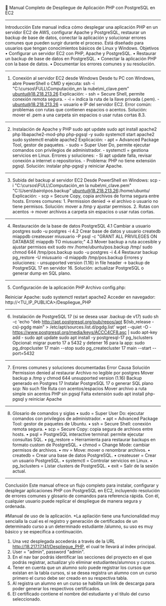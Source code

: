 📝 Manual Completo de Despliegue de Aplicación PHP con PostgreSQL en EC2
________________________________________
Introducción
Este manual indica cómo desplegar una aplicación PHP en un servidor EC2 de AWS, configurar Apache y PostgreSQL, restaurar un backup de base de datos, conectar la aplicación y solucionar errores comunes que pueden surgir durante el proceso. Está diseñado para usuarios que tengan conocimientos básicos de Linux y Windows.
Objetivos
•	Configurar un servidor EC2 con PHP, Apache y PostgreSQL.
•	Restaurar un backup de base de datos en PostgreSQL.
•	Conectar la aplicación PHP con la base de datos.
•	Documentar los errores comunes y su resolución.
________________________________________
1. Conexión al servidor EC2 desde Windows
Desde tu PC con Windows, abre PowerShell o CMD y ejecuta:
ssh -i "C:\cursos\FULL\Computación_en la nube\mi_clave.pem" ubuntu@18.218.213.26
Explicación: - ssh = Secure Shell, permite conexión remota segura. - -i = indica la ruta de la llave privada (.pem). - ubuntu@18.218.213.26 = usuario e IP del servidor EC2.
Error común: problemas con rutas que contienen espacios o acentos. Solución: mover el .pem a una carpeta sin espacios o usar rutas cortas 8.3.
________________________________________
2. Instalación de Apache y PHP
sudo apt update
sudo apt install apache2 php libapache2-mod-php php-pgsql -y
sudo systemctl start apache2
sudo systemctl enable apache2
Explicación: - apt = Advanced Package Tool, gestor de paquetes. - sudo = Super User Do, permite ejecutar comandos con privilegios de administrador. - systemctl = gestiona servicios en Linux.
Errores y soluciones: - Si apt update falla, revisar conexión a internet o repositorios. - Problema: PHP no tiene extensión pgsql. Solución: instalar php-pgsql y reiniciar Apache.
________________________________________
3. Subida del backup al servidor EC2
Desde PowerShell en Windows:
scp -i "C:\cursos\FULL\Computación_en la nube\mi_clave.pem" "C:\Users\bairo\pos.backup" ubuntu@18.218.213.26:/home/ubuntu/
Explicación: - scp = Secure Copy, copia archivos de forma segura entre hosts.
Errores comunes: 1. Permission denied → el archivo o usuario no tiene permisos. Solución: mover a /tmp y ajustar permisos. 2. Rutas con acentos → mover archivos a carpeta sin espacios o usar rutas cortas.
________________________________________
4. Restauración de la base de datos PostgreSQL
4.1 Cambiar a usuario postgres
sudo -u postgres -i
4.2 Crear base de datos y usuario
createdb miappdb
createuser miusuario -P
psql -c "GRANT ALL PRIVILEGES ON DATABASE miappdb TO miusuario;"
4.3 Mover backup a ruta accesible y ajustar permisos
exit
sudo mv /home/ubuntu/pos.backup /tmp/
sudo chmod 644 /tmp/pos.backup
sudo -u postgres -i
4.4 Restaurar backup
pg_restore -U miusuario -d miappdb /tmp/pos.backup
Errores y soluciones: - unsupported version (1.16) in file header → backup de PostgreSQL 17 en servidor 16. Solución: actualizar PostgreSQL o generar dump en SQL plano.
________________________________________
5. Configuración de la aplicación PHP
Archivo config.php:
<?php
$host = "localhost";
$port = "5432";
$dbname = "miappdb";
$user = "miusuario";
$password = "TU_CONTRASEÑA";

$conn = pg_connect("host=$host port=$port dbname=$dbname user=$user password=$password");

if (!$conn) {
    die("Error al conectar a la base de datos.");
}
?>
Reiniciar Apache:
sudo systemctl restart apache2
Acceder en navegador:
http://<TU_IP_PUBLICA>/Despliegue_PHP
________________________________________
6. Instalación de PostgreSQL 17 (si se desea usar .backup de v17)
sudo sh -c 'echo "deb http://apt.postgresql.org/pub/repos/apt $(lsb_release -cs)-pgdg main" > /etc/apt/sources.list.d/pgdg.list'
wget --quiet -O - https://www.postgresql.org/media/keys/ACCC4CF8.asc | sudo apt-key add -
sudo apt update
sudo apt install -y postgresql-17
pg_lsclusters
Opcional: migrar puerto 17 a 5432 y detener 16 para la app:
sudo pg_dropcluster 17 main --stop
sudo pg_createcluster 17 main --start --port=5432
________________________________________
7. Errores comunes y soluciones documentadas
Error	Causa	Solución
Permission denied al restaurar	Archivo no legible por postgres	Mover backup a /tmp y chmod 644
unsupported version (1.16)	Backup generado en Postgres 17	Instalar PostgreSQL 17 o generar SQL plano
scp: No such file	Ruta con acentos/espacios	Mover archivo a ruta simple sin acentos
PHP sin pgsql	Falta extensión	sudo apt install php-pgsql y reiniciar Apache
________________________________________
8. Glosario de comandos y siglas
•	sudo = Super User Do: ejecutar comandos con privilegios de administrador.
•	apt = Advanced Package Tool: gestor de paquetes de Ubuntu.
•	ssh = Secure Shell: conexión remota segura.
•	scp = Secure Copy: copia segura de archivos entre hosts.
•	psql = PostgreSQL interactive terminal: permite ejecutar consultas SQL.
•	pg_restore = Herramienta para restaurar backups en formato custom de PostgreSQL.
•	chmod = Change Mode: cambiar permisos de archivos.
•	mv = Move: mover o renombrar archivos.
•	createdb = Crear una base de datos PostgreSQL.
•	createuser = Crear un usuario PostgreSQL.
•	systemctl = Controlar servicios en Linux.
•	pg_lsclusters = Listar clusters de PostgreSQL.
•	exit = Salir de la sesión actual.
________________________________________
Conclusión
Este manual ofrece un flujo completo para instalar, configurar y desplegar aplicaciones PHP con PostgreSQL en EC2, incluyendo resolución de errores comunes y glosario de comandos para referencia rápida. Con él, cualquier usuario puede replicar el despliegue de manera segura y ordenada.


#Manual de uso de la aplicación.
*La apliación tiene una funcionalidad muy sencialla la cual es el registro y generación de certificados de un determinado curso a un determinado estudiante /alumno, su uso es muy básico y se especifica a continuación.

1. Una vez desplegada accederás a través de la URL http://18.217.17.141/Despliegue_PHP, el cual te llevará al index principal.
2. User = "admin", password "admin".
3. En el nav bar podrás identificar las secciones del proyecto en el que podrás registrar, actualizar y/o eliminar estudiantes/alumnos y cursos.
4. Tener en cuenta que un alumno solo puede registrar los cursos que existan en la tabla cursos, si se desea registra un alumno con un curso primero el curso debe ser creado en su respectiva tabla.
5. Al registra un alumno en un curso se habilita un link de descarga para poder generar los respectivos certificados.
6. El certificado contiene el nombre del estudiante y el título del curso seleccionado.



